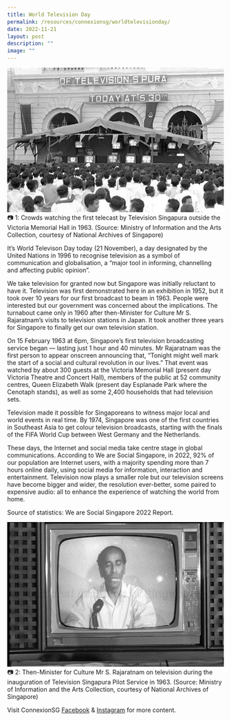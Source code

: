 ```yaml
---
title: World Television Day
permalink: /resources/connexionsg/worldtelevisionday/
date: 2022-11-21
layout: post
description: ""
image: ""
---
```

![](/images/connexionsg/2022/TV%20Day%201.jpg)
📷 1:  Crowds watching the first telecast by Television Singapura outside the Victoria Memorial Hall in 1963. (Source: Ministry of Information and the Arts Collection, courtesy of National Archives of Singapore)

It’s World Televison Day today (21 November), a day designated by the United Nations in 1996 to recognise television as a symbol of communication and globalisation, a “major tool in informing, channelling and affecting public opinion”. 

We take television for granted now but Singapore was initially reluctant to have it. Television was first demonstrated here in an exhibition in 1952, but it took over 10 years for our first broadcast to beam in 1963. People were interested but our government was concerned about the implications. The turnabout came only in 1960 after then-Minister for Culture Mr S. Rajaratnam’s visits to television stations in Japan. It took another three years for Singapore to finally get our own television station.

On 15 February 1963 at 6pm, Singapore’s first television broadcasting service began — lasting just 1 hour and 40 minutes. Mr Rajaratnam was the first person to appear onscreen announcing that, “Tonight might well mark the start of a social and cultural revolution in our lives.” That event was watched by about 300 guests at the Victoria Memorial Hall (present day Victoria Theatre and Concert Hall), members of the public at 52 community centres, Queen Elizabeth Walk (present day Esplanade Park where the Cenotaph stands), as well as some 2,400 households that had television sets.

Television made it possible for Singaporeans to witness major local and world events in real time. By 1974, Singapore was one of the first countries in Southeast Asia to get colour television broadcasts, starting with the finals of the FIFA World Cup between West Germany and the Netherlands.

These days, the Internet and social media take centre stage in global communications. According to We are Social Singapore, in 2022, 92% of our population are Internet users, with a majority spending more than 7 hours online daily, using social media for information, interaction and entertainment. Television now plays a smaller role but our television screens have become bigger and wider, the resolution ever-better, some paired to expensive audio: all to enhance the experience of watching the world from home. 

Source of statistics: We are Social Singapore 2022 Report.

![](/images/connexionsg/2022/TV%20Day%202.jpg)
📷 2: Then-Minister for Culture Mr S. Rajaratnam on television during the inauguration of Television Singapura Pilot Service in 1963. (Source: Ministry of Information and the Arts Collection, courtesy of National Archives of Singapore)

Visit ConnexionSG [Facebook](https://www.facebook.com/ConnexionSG) & [Instagram](https://www.instagram.com/connexionsg/) for more content.